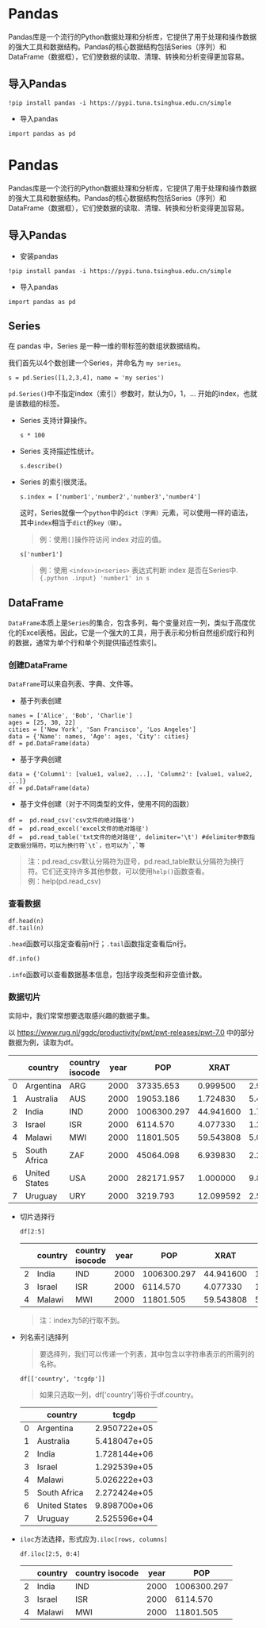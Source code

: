 # Pandas

Pandas库是一个流行的Python数据处理和分析库，它提供了用于处理和操作数据的强大工具和数据结构。Pandas的核心数据结构包括Series（序列）和DataFrame（数据框），它们使数据的读取、清理、转换和分析变得更加容易。

## 导入Pandas

```{.python .input}
!pip install pandas -i https://pypi.tuna.tsinghua.edu.cn/simple
```

- 导入pandas
```{.python .input}
import pandas as pd
```

# Pandas

Pandas库是一个流行的Python数据处理和分析库，它提供了用于处理和操作数据的强大工具和数据结构。Pandas的核心数据结构包括Series（序列）和DataFrame（数据框），它们使数据的读取、清理、转换和分析变得更加容易。

## 导入Pandas

- 安装pandas
```{.python .input}
!pip install pandas -i https://pypi.tuna.tsinghua.edu.cn/simple
```
- 导入pandas
```
import pandas as pd
```


## Series
在 pandas 中，Series 是一种一维的带标签的数组状数据结构。

我们首先以4个数创建一个Series，并命名为 `my series`。

```{.python .input}
s = pd.Series([1,2,3,4], name = 'my series')
```
`pd.Series()`中不指定index（索引）参数时，默认为0，1，... 开始的index，也就是该数组的标签。

- Series 支持计算操作。

  ```{.python .input}
  s * 100
  ```
- Series 支持描述性统计。
  
  ```{.python .input}
  s.describe()
  ```

- Series 的索引很灵活。
  
  ```{.python .input}
  s.index = ['number1','number2','number3','number4']
  ```
  这时，Series就像一个`python`中的`dict（字典）`元素，可以使用一样的语法，其中`index`相当于`dict`的`key（键）`。
  
  >例：使用`[]`操作符访问 index 对应的值。

    ```{.python .input}
    s['number1']
    ```
  >例：使用 `<index>in<series>` 表达式判断 index 是否在Series中.
      ```{.python .input}
      'number1' in s
      ```
  
## DataFrame

`DataFrame`本质上是`Series`的集合，包含多列，每个变量对应一列，类似于高度优化的Excel表格。因此，它是一个强大的工具，用于表示和分析自然组织成行和列的数据，通常为单个行和单个列提供描述性索引。

### 创建DataFrame
`DataFrame`可以来自列表、字典、文件等。

- 基于列表创建
```{.python .input}
names = ['Alice', 'Bob', 'Charlie']
ages = [25, 30, 22]
cities = ['New York', 'San Francisco', 'Los Angeles']
data = {'Name': names, 'Age': ages, 'City': cities}
df = pd.DataFrame(data)
```

- 基于字典创建
```{.python .input}
data = {'Column1': [value1, value2, ...], 'Column2': [value1, value2, ...]}
df = pd.DataFrame(data)
```

- 基于文件创建（对于不同类型的文件，使用不同的函数）
```{.python .input}
df =  pd.read_csv('csv文件的绝对路径')
df =  pd.read_excel('excel文件的绝对路径')
df =  pd.read_table('txt文件的绝对路径', delimiter='\t') #delimiter参数指定数据分隔符，可以为换行符`\t`，也可以为`,`等
```
>注：pd.read_csv默认分隔符为逗号，pd.read_table默认分隔符为换行符。它们还支持许多其他参数，可以使用`help()`函数查看。  
  >例：help(pd.read_csv)

### 查看数据

```{.python .input}
df.head(n)
df.tail(n)
```
`.head`函数可以指定查看前n行；`.tail`函数指定查看后n行。

```{.python .input}
df.info()
```
`.info`函数可以查看数据基本信息，包括字段类型和非空值计数。

### 数据切片

实际中，我们常常想要选取感兴趣的数据子集。

以 https://www.rug.nl/ggdc/productivity/pwt/pwt-releases/pwt-7.0 中的部分数据为例，读取为df。

|   | country       | country isocode | year | POP         | XRAT      | tcgdp        | cc        | cg        |
|---|---------------|-----------------|------|-------------|-----------|--------------|-----------|-----------|
| 0 |     Argentina |             ARG | 2000 |   37335.653 |  0.999500 | 2.950722e+05 | 75.716805 |  5.578804 |
| 1 |     Australia |             AUS | 2000 |   19053.186 |  1.724830 | 5.418047e+05 | 67.759026 |  6.720098 |
| 2 |         India |             IND | 2000 | 1006300.297 | 44.941600 | 1.728144e+06 | 64.575551 | 14.072206 |
| 3 |        Israel |             ISR | 2000 |    6114.570 |  4.077330 | 1.292539e+05 | 64.436451 | 10.266688 |
| 4 |        Malawi |             MWI | 2000 |   11801.505 | 59.543808 | 5.026222e+03 | 74.707624 | 11.658954 |
| 5 |  South Africa |             ZAF | 2000 |   45064.098 |  6.939830 | 2.272424e+05 | 72.718710 |  5.726546 |
| 6 | United States |             USA | 2000 |  282171.957 |  1.000000 | 9.898700e+06 | 72.347054 |  6.032454 |
| 7 |       Uruguay |             URY | 2000 |    3219.793 | 12.099592 | 2.525596e+04 | 78.978740 |  5.108068 |

- 切片选择行
  ```{.python .input}
  df[2:5]
  ```
  |   | country | country isocode | year | POP         | XRAT      | tcgdp        | cc        | cg        |
  |---|---------|-----------------|------|-------------|-----------|--------------|-----------|-----------|
  | 2 |   India |             IND | 2000 | 1006300.297 | 44.941600 | 1.728144e+06 | 64.575551 | 14.072206 |
  | 3 |  Israel |             ISR | 2000 |    6114.570 |  4.077330 | 1.292539e+05 | 64.436451 | 10.266688 |
  | 4 |  Malawi |             MWI | 2000 |   11801.505 | 59.543808 | 5.026222e+03 | 74.707624 | 11.658954 |
   > 注：index为5的行取不到。
   
- 列名索引选择列
  
    > 要选择列，我们可以传递一个列表，其中包含以字符串表示的所需列的名称。
  
    ```{.python .input}
    df[['country', 'tcgdp']]
    ``` 
  
     > 如果只选取一列，df['country']等价于df.country。
       
  |   | country       | tcgdp        |
  |---|---------------|--------------|
  | 0 |     Argentina | 2.950722e+05 |
  | 1 |     Australia | 5.418047e+05 |
  | 2 |         India | 1.728144e+06 |
  | 3 |        Israel | 1.292539e+05 |
  | 4 |        Malawi | 5.026222e+03 |
  | 5 |  South Africa | 2.272424e+05 |
  | 6 | United States | 9.898700e+06 |
  | 7 |       Uruguay | 2.525596e+04 |
     
- `iloc`方法选择，形式应为`.iloc[rows, columns]`

  ```{.python .input}
  df.iloc[2:5, 0:4]
  ```

  |   | country | country isocode | year | POP         |
  |---|---------|-----------------|------|-------------|
  | 2 |   India |             IND | 2000 | 1006300.297 |
  | 3 |  Israel |             ISR | 2000 |    6114.570 |
  | 4 |  Malawi |             MWI | 2000 |   11801.505 |
  
